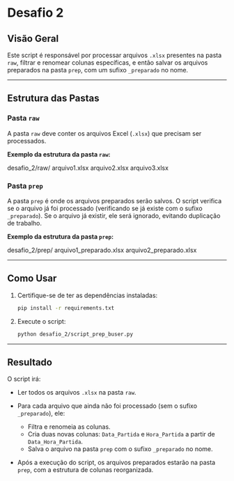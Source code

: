 # Desafio 2

## Visão Geral
Este script é responsável por processar arquivos `.xlsx` presentes na pasta `raw`, filtrar e renomear colunas específicas, e então salvar os arquivos preparados na pasta `prep`, com um sufixo `_preparado` no nome.

---

## Estrutura das Pastas

### Pasta `raw`
A pasta `raw` deve conter os arquivos Excel (`.xlsx`) que precisam ser processados.

**Exemplo da estrutura da pasta `raw`:**

desafio_2/raw/
arquivo1.xlsx
arquivo2.xlsx
arquivo3.xlsx


### Pasta `prep`
A pasta `prep` é onde os arquivos preparados serão salvos. O script verifica se o arquivo já foi processado (verificando se já existe com o sufixo `_preparado`). Se o arquivo já existir, ele será ignorado, evitando duplicação de trabalho.

**Exemplo da estrutura da pasta `prep`:**


desafio_2/prep/
arquivo1_preparado.xlsx
arquivo2_preparado.xlsx

---

## Como Usar
1. Certifique-se de ter as dependências instaladas:
   ```bash
   pip install -r requirements.txt
   ```
2. Execute o script:
   ```bash
   python desafio_2/script_prep_buser.py
   ```
---

## Resultado
   O script irá:

   * Ler todos os arquivos `.xlsx` na pasta `raw`.
   * Para cada arquivo que ainda não foi processado (sem o sufixo `_preparado`), ele:
     * Filtra e renomeia as colunas.
     * Cria duas novas colunas: `Data_Partida` e `Hora_Partida` a partir de `Data_Hora_Partida`.
     * Salva o arquivo na pasta `prep` com o sufixo `_preparado` no nome.

   * Após a execução do script, os arquivos preparados estarão na pasta `prep`, com a estrutura de colunas reorganizada.
